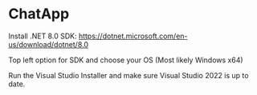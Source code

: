 # ChatApp

Install .NET 8.0 SDK:
https://dotnet.microsoft.com/en-us/download/dotnet/8.0

Top left option for SDK and choose your OS (Most likely Windows x64)

Run the Visual Studio Installer and make sure Visual Studio 2022 is up to date.


